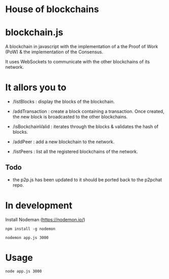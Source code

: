 # House of blockchains

# blockchain.js

A blockchain in javascript with the implementation of a the Proof of Work (PoW) & the implementation of the Consensus.

It uses WebSockets to communicate with the other blockchains of its network.

# It allors you to

- /listBlocks : display the blocks of the blockchain.

- /addTransaction : create a block containing a transaction. Once created, the new block is broadcasted to the other blockchains.

- /isBockchainValid : iterates through the blocks & validates the hash of blocks.

- /addPeer : add a new blockchain to the network.

- /listPeers : list all the registered blockchains of the network.

## Todo

- the p2p.js has been updated to it should be ported back to the p2pchat repo.

# In development
Install Nodeman (https://nodemon.io/)
```
npm install -g nodemon
```

```
nodemon app.js 3000
```

# Usage

```
node app.js 3000
```


